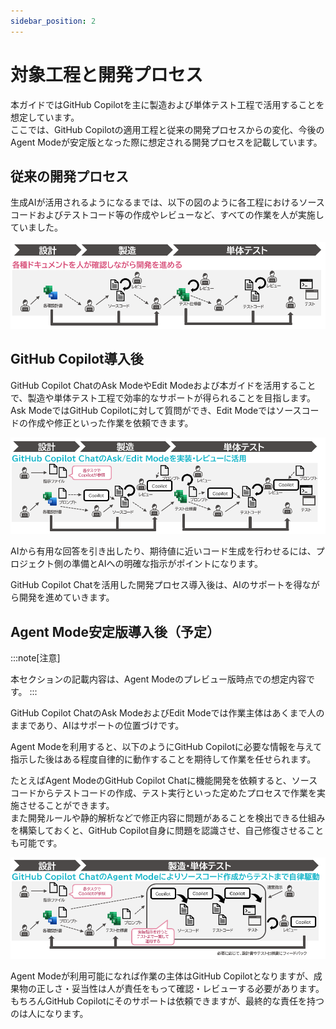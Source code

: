 ```yaml
---
sidebar_position: 2
---
```


# 対象工程と開発プロセス

本ガイドではGitHub Copilotを主に製造および単体テスト工程で活用することを想定しています。  
ここでは、GitHub Copilotの適用工程と従来の開発プロセスからの変化、今後のAgent Modeが安定版となった際に想定される開発プロセスを記載しています。

## 従来の開発プロセス

生成AIが活用されるようになるまでは、以下の図のように各工程におけるソースコードおよびテストコード等の作成やレビューなど、すべての作業を人が実施していました。

![生成AI活用以前の開発プロセス](images/development-process-asis.png)

## GitHub Copilot導入後

GitHub Copilot ChatのAsk ModeやEdit Modeおよび本ガイドを活用することで、製造や単体テスト工程で効率的なサポートが得られることを目指します。  
Ask ModeではGitHub Copilotに対して質問ができ、Edit Modeではソースコードの作成や修正といった作業を依頼できます。

![GitHub Copilot導入後の開発プロセス1](images/development-process-tobe1.png)

AIから有用な回答を引き出したり、期待値に近いコード生成を行わせるには、プロジェクト側の準備とAIへの明確な指示がポイントになります。  


GitHub Copilot Chatを活用した開発プロセス導入後は、AIのサポートを得ながら開発を進めていきます。

## Agent Mode安定版導入後（予定）

<!-- textlint-disable ja-technical-writing/ja-no-mixed-period -->
<!-- textlint-disable jtf-style/4.3.2.大かっこ［］ -->
:::note[注意]
<!-- textlint-enable jtf-style/4.3.2.大かっこ［］ -->
<!-- textlint-enable ja-technical-writing/ja-no-mixed-period -->
本セクションの記載内容は、Agent Modeのプレビュー版時点での想定内容です。
:::

GitHub Copilot ChatのAsk ModeおよびEdit Modeでは作業主体はあくまで人のままであり、AIはサポートの位置づけです。

Agent Modeを利用すると、以下のようにGitHub Copilotに必要な情報を与えて指示した後はある程度自律的に動作することを期待して作業を任せられます。

たとえばAgent ModeのGitHub Copilot Chatに機能開発を依頼すると、ソースコードからテストコードの作成、テスト実行といった定めたプロセスで作業を実施させることができます。  
また開発ルールや静的解析などで修正内容に問題があることを検出できる仕組みを構築しておくと、GitHub Copilot自身に問題を認識させ、自己修復させることも可能です。

![GitHub Copilot導入後の開発プロセス2](images/development-process-tobe2.png)

Agent Modeが利用可能になれば作業の主体はGitHub Copilotとなりますが、成果物の正しさ・妥当性は人が責任をもって確認・レビューする必要があります。  
もちろんGitHub Copilotにそのサポートは依頼できますが、最終的な責任を持つのは人になります。
